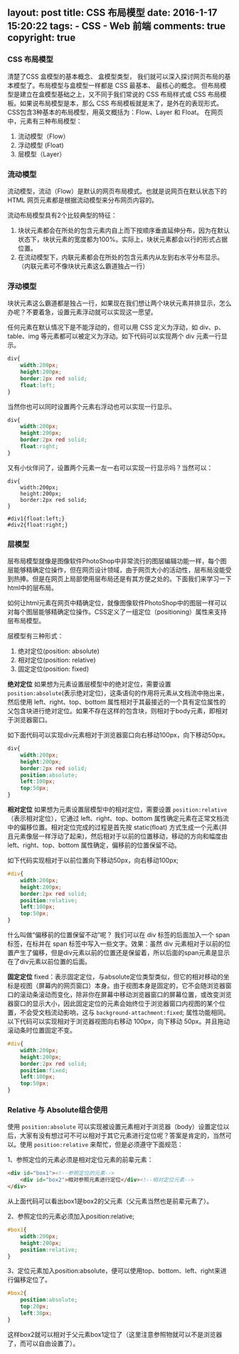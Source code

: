 layout: post
title: CSS 布局模型
date: 2016-1-17 15:20:22
tags: 
	- CSS
	- Web 前端
comments: true
copyright: true
---

### **CSS 布局模型**  ###
清楚了CSS 盒模型的基本概念、 盒模型类型， 我们就可以深入探讨网页布局的基本模型了。布局模型与盒模型一样都是 CSS 最基本、 最核心的概念。 但布局模型是建立在盒模型基础之上，又不同于我们常说的 CSS 布局样式或 CSS 布局模板。如果说布局模型是本，那么 CSS 布局模板就是末了，是外在的表现形式。 
CSS包含3种基本的布局模型，用英文概括为：Flow、Layer 和 Float。
在网页中，元素有三种布局模型：
1. 流动模型（Flow）
2. 浮动模型 (Float)
3. 层模型（Layer）

<!--more-->

### **流动模型** ###

流动模型，流动（Flow）是默认的网页布局模式。也就是说网页在默认状态下的 HTML 网页元素都是根据流动模型来分布网页内容的。

流动布局模型具有2个比较典型的特征：
1. 块状元素都会在所处的包含元素内自上而下按顺序垂直延伸分布，因为在默认状态下，块状元素的宽度都为100%。实际上，块状元素都会以行的形式占据位置。
2. 在流动模型下，内联元素都会在所处的包含元素内从左到右水平分布显示。（内联元素可不像块状元素这么霸道独占一行）

### **浮动模型** ###

块状元素这么霸道都是独占一行，如果现在我们想让两个块状元素并排显示，怎么办呢？不要着急，设置元素浮动就可以实现这一愿望。

任何元素在默认情况下是不能浮动的，但可以用 CSS 定义为浮动，如 div、p、table、img 等元素都可以被定义为浮动。如下代码可以实现两个 div 元素一行显示。
```css
div{
    width:200px;
    height:200px;
    border:2px red solid;
    float:left;
}
```

当然你也可以同时设置两个元素右浮动也可以实现一行显示。
```css
div{
    width:200px;
    height:200px;
    border:2px red solid;
    float:right;
}
```
又有小伙伴问了，设置两个元素一左一右可以实现一行显示吗？当然可以：
```
div{
    width:200px;
    height:200px;
    border:2px red solid;
}

#div1{float:left;}
#div2{float:right;}
```

### **层模型** ###
层布局模型就像是图像软件PhotoShop中非常流行的图层编辑功能一样，每个图层能够精确定位操作，但在网页设计领域，由于网页大小的活动性，层布局没能受到热捧。但是在网页上局部使用层布局还是有其方便之处的。下面我们来学习一下html中的层布局。

如何让html元素在网页中精确定位，就像图像软件PhotoShop中的图层一样可以对每个图层能够精确定位操作。CSS定义了一组定位（positioning）属性来支持层布局模型。

层模型有三种形式：
1. 绝对定位(position: absolute)
2. 相对定位(position: relative)
3. 固定定位(position: fixed)


**绝对定位**
如果想为元素设置层模型中的绝对定位，需要设置 `position:absolute`(表示绝对定位)，这条语句的作用将元素从文档流中拖出来，然后使用 left、right、top、bottom 属性相对于其最接近的一个具有定位属性的父包含块进行绝对定位。如果不存在这样的包含块，则相对于body元素，即相对于浏览器窗口。

如下面代码可以实现div元素相对于浏览器窗口向右移动100px，向下移动50px。
```css
div{
    width:200px;
    height:200px;
    border:2px red solid;
    position:absolute;
    left:100px;
    top:50px;
}
```

**相对定位**
如果想为元素设置层模型中的相对定位，需要设置 `position:relative`（表示相对定位），它通过 left、right、top、bottom 属性确定元素在正常文档流中的偏移位置。相对定位完成的过程是首先按 static(float) 方式生成一个元素(并且元素像层一样浮动了起来)，然后相对于以前的位置移动，移动的方向和幅度由 left、right、top、bottom 属性确定，偏移前的位置保留不动。

如下代码实现相对于以前位置向下移动50px，向右移动100px;
```css
#div{
    width:200px;
    height:200px;
    border:2px red solid;
    position:relative;
    left:100px;
    top:50px;
}
```

什么叫做“偏移前的位置保留不动”呢？
我们可以在 div 标签的后面加入一个 span 标签，在标并在 span 标签中写入一些文字。效果：虽然 div 元素相对于以前的位置产生了偏移，但是div元素以前的位置还是保留着，所以后面的span元素是显示在了div元素以前位置的后面。

**固定定位**
fixed：表示固定定位，与absolute定位类型类似，但它的相对移动的坐标是视图（屏幕内的网页窗口）本身。由于视图本身是固定的，它不会随浏览器窗口的滚动条滚动而变化，除非你在屏幕中移动浏览器窗口的屏幕位置，或改变浏览器窗口的显示大小，因此固定定位的元素会始终位于浏览器窗口内视图的某个位置，不会受文档流动影响，这与 `background-attachment:fixed`; 属性功能相同。以下代码可以实现相对于浏览器视图向右移动 100px，向下移动 50px。并且拖动滚动条时位置固定不变。
```css
#div{
    width:200px;
    height:200px;
    border:2px red solid;
    position:fixed;
    left:100px;
    top:50px;
}
```

### **Relative 与 Absolute组合使用** ###
使用 `position:absolute` 可以实现被设置元素相对于浏览器（body）设置定位以后，大家有没有想过可不可以相对于其它元素进行定位呢？答案是肯定的，当然可以。使用 `position:relative` 来帮忙，但是必须遵守下面规范：

1、参照定位的元素必须是相对定位元素的前辈元素：
```html
<div id="box1"><!--参照定位的元素-->
    <div id="box2">相对参照元素进行定位</div><!--相对定位元素-->
</div>
```
从上面代码可以看出box1是box2的父元素（父元素当然也是前辈元素了）。

2、参照定位的元素必须加入position:relative;
```css
#box1{
    width:200px;
    height:200px;
    position:relative;        
}
```
3、定位元素加入position:absolute，便可以使用top、bottom、left、right来进行偏移定位了。
```css
#box2{
    position:absolute;
    top:20px;
    left:30px;         
}
```
这样box2就可以相对于父元素box1定位了（这里注意参照物就可以不是浏览器了，而可以自由设置了）。
